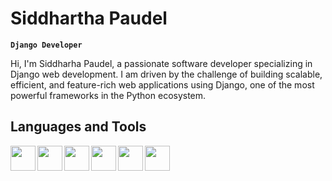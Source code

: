 # Siddhartha Paudel
**`Django Developer`**

Hi, I'm Siddharha Paudel, a passionate software developer specializing in Django web development. I am driven by the challenge of building scalable, efficient, and feature-rich web applications using Django, one of the most powerful frameworks in the Python ecosystem.


## Languages and Tools
<img align="left" src="https://cdn.jsdelivr.net/gh/devicons/devicon/icons/python/python-original.svg" width="40" height="40"/>
<img align="left" src="https://cdn.jsdelivr.net/gh/devicons/devicon/icons/javascript/javascript-original.svg" width="40" height="40"/>
<img align="left" src="https://cdn.jsdelivr.net/gh/devicons/devicon/icons/html5/html5-original.svg" width="40" height="40"/>
<img align="left" src="https://cdn.jsdelivr.net/gh/devicons/devicon/icons/css3/css3-original.svg" width="40" height="40"/>
<img align="left" src="https://cdn.jsdelivr.net/gh/devicons/devicon/icons/django/django-plain.svg" width="40" height="40"/>
<img align="left" src="https://cdn.jsdelivr.net/gh/devicons/devicon/icons/bootstrap/bootstrap-plain.svg" width="40" height="40"/>
